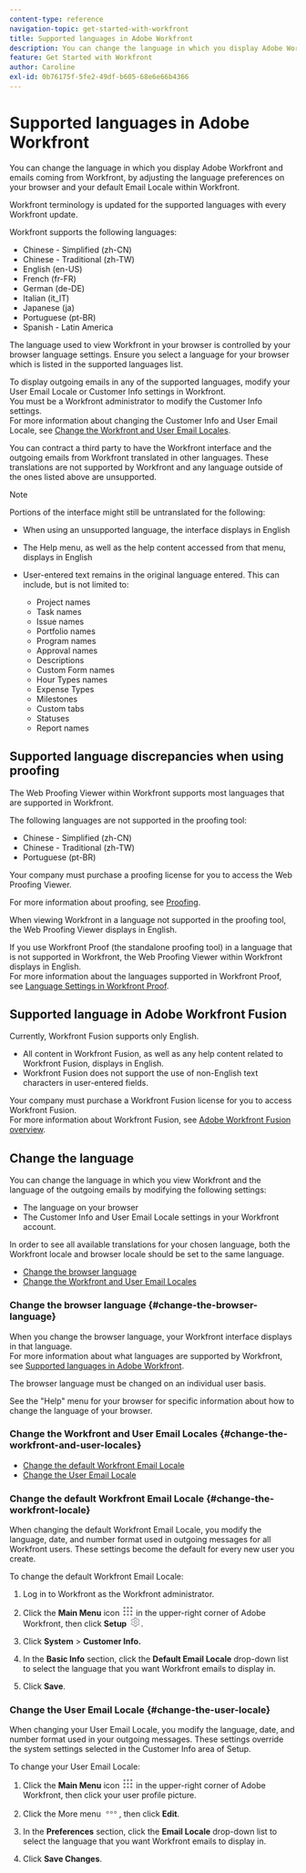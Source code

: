 ```yaml
---
content-type: reference
navigation-topic: get-started-with-workfront
title: Supported languages in Adobe Workfront
description: You can change the language in which you display Adobe Workfront and emails coming from Workfront, by adjusting the language preferences on your browser and your default Email Locale within Workfront.
feature: Get Started with Workfront
author: Caroline
exl-id: 0b76175f-5fe2-49df-b605-68e6e66b4366
---
```

# Supported languages in Adobe Workfront

You can change the language in which you display Adobe Workfront and emails coming from Workfront, by adjusting the language preferences on your browser and your default Email Locale within Workfront.

Workfront terminology is updated for the supported languages with every Workfront update.

Workfront supports the following languages:

* Chinese - Simplified (zh-CN)
* Chinese - Traditional (zh-TW)
* English (en-US)
* French (fr-FR)
* German (de-DE)
* Italian (it_IT)
* Japanese (ja)
* Portuguese (pt-BR)
* Spanish - Latin America

The language used to view Workfront in your browser is controlled by your browser language settings. Ensure you select a language for your browser which is listed in the supported languages list.

To display outgoing emails in any of the supported languages, modify your User Email Locale or Customer Info settings in Workfront.  
You must be a Workfront administrator to modify the Customer Info settings.  
For more information about changing the Customer Info and User Email Locale, see [Change the Workfront and User Email Locales](#change-the-workfront-and-user-locales).

You can contract a third party to have the Workfront interface and the outgoing emails from Workfront translated in other languages. These translations are not supported by Workfront and any language outside of the ones listed above are unsupported.

>[!NOTE]
>
>Portions of the interface might still be untranslated for the following:  
>
>* When using an unsupported language, the interface displays in English
>* The Help menu, as well as the help content accessed from that menu, displays in English
>* User-entered text remains in the original language entered. This can include, but is not limited to:
>
>   * Project names
>   * Task names
>   * Issue names
>   * Portfolio names
>   * Program names
>   * Approval names
>   * Descriptions
>   * Custom Form names
>   * Hour Types names
>   * Expense Types
>   * Milestones
>   * Custom tabs
>   * Statuses
>   * Report names
>

## Supported language discrepancies when using proofing

The Web Proofing Viewer within Workfront supports most languages that are supported in Workfront.

The following languages are not supported in the proofing tool:

* Chinese - Simplified (zh-CN)
* Chinese - Traditional (zh-TW)
* Portuguese (pt-BR)

Your company must purchase a proofing license for you to access the Web Proofing Viewer.

For more information about proofing, see [Proofing](../review-and-approve-work/proofing/proofing.md).

When viewing Workfront in a language not supported in the proofing tool, the Web Proofing Viewer displays in English.

If you use Workfront Proof (the standalone proofing tool) in a language that is not supported in Workfront, the Web Proofing Viewer within Workfront displays in English.  
For more information about the languages supported in Workfront Proof, see [Language Settings in Workfront Proof](../workfront-proof/wp-getstarted/system-information/language-settings.md).

## Supported language in Adobe Workfront Fusion

Currently, Workfront Fusion supports only English.

* All content in Workfront Fusion, as well as any help content related to Workfront Fusion, displays in English.
* Workfront Fusion does not support the use of non-English text characters in user-entered fields.

Your company must purchase a Workfront Fusion license for you to access Workfront Fusion.   
For more information about Workfront Fusion, see [Adobe Workfront Fusion overview](../workfront-fusion/get-started/workfront-fusion-overview.md).

## Change the language

You can change the language in which you view Workfront and the language of the outgoing emails by modifying the following settings:

* The language on your browser
* The Customer Info and User Email Locale settings in your Workfront account.

In order to see all available translations for your chosen language, both the Workfront locale and browser locale should be set to the same language.

* [Change the browser language](#change-the-browser-language) 
* [Change the Workfront and User Email Locales](#change-the-workfront-and-user-locales)

### Change the browser language {#change-the-browser-language}

When you change the browser language, your Workfront interface displays in that language.   
For more information about what languages are supported by Workfront, see [Supported languages in Adobe Workfront](#supported-languages).

The browser language must be changed on an individual user basis.

See the "Help" menu for your browser for specific information about how to change the language of your browser.

### Change the Workfront and User Email Locales {#change-the-workfront-and-user-locales}

* [Change the default Workfront Email Locale](#change-the-workfront-locale) 
* [Change the User Email Locale](#change-the-user-locale)

### Change the default Workfront Email Locale {#change-the-workfront-locale}

When changing the default Workfront Email Locale, you modify the language, date, and number format used in outgoing messages for all Workfront users. These settings become the default for every new user you create.

To change the default Workfront Email Locale:

1. Log in to Workfront as the Workfront administrator.
1. Click the **Main Menu** icon ![](assets/main-menu-icon.png) in the upper-right corner of Adobe Workfront, then click **Setup** ![](assets/gear-icon-settings.png).

1. Click **System** > **Customer Info.**

1. In the **Basic Info** section, click the **Default Email Locale** drop-down list to select the language that you want Workfront emails to display in.

1. Click **Save**.

### Change the User Email Locale {#change-the-user-locale}

When changing your User Email Locale, you modify the language, date, and number format used in your outgoing messages. These settings override the system settings selected in the Customer Info area of Setup.

To change your User Email Locale:

1. Click the **Main Menu** icon ![](assets/main-menu-icon.png) in the upper-right corner of Adobe Workfront, then click your user profile picture.

1. Click the More menu ![](assets/more-icon.png), then click **Edit**.

1. In the **Preferences** section, click the **Email Locale** drop-down list to select the language that you want Workfront emails to display in.

1. Click **Save Changes**.
